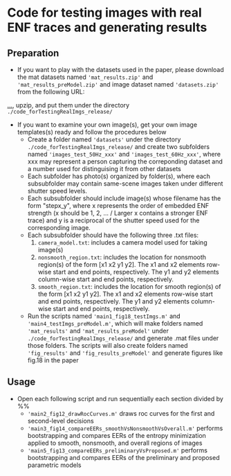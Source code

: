 # Code for testing images with real ENF traces and generating results

## Preparation
* If you want to play with the datasets used in the paper, please download the mat datasets named `'mat_results.zip'` and `'mat_results_preModel.zip'` and image dataset named `'datasets.zip'` from the following URL:

[...](...), upzip, and put them under the directory `./code_forTestingRealImgs_release/`
* If you want to examine your own image(s), get your own image templates(s) ready and follow the procedures below
  * Create a folder named `'datasets'` under the directory `./code_forTestingRealImgs_release/` and create two subfolders named `'images_test_50Hz_xxx'` and `'images_test_60Hz_xxx'`, where xxx may represent a person capturing the correponding dataset and a number used for distinguising it from other datasets
  * Each subfolder has photo(s) organized by folder(s), where each subsubfolder may contain same-scene images taken under different shutter speed levels.
  * Each subsubfolder should include image(s) whose filename has the form "stepx_y", where x represents the order of embedded ENF strength (x should be 1, 2, ... / Larger x contains a stronger ENF trace) and y is a reciprocal of the shutter speed used for the corresponding image.
  * Each subsubfolder should have the following three .txt files:
	  1) `camera_model.txt`: includes a camera model used for taking image(s)
	  2) `nonsmooth_region.txt`: includes the location for nonsmooth region(s) of the form [x1 x2 y1 y2]. The x1 and x2 elements row-wise start and end points, respectively. The y1 and y2 elements column-wise start and end points, respectively.
	  3) `smooth_region.txt`: includes the location for smooth region(s) of the form [x1 x2 y1 y2]. The x1 and x2 elements row-wise start and end points, respectively. The y1 and y2 elements column-wise start and end points, respectively.
  * Run the scripts named `'main1_fig18_testImgs.m'` and `'main4_testImgs_preModel.m'`, which will make folders named `'mat_results'` and `'mat_results_preModel'` under `./code_forTestingRealImgs_release/` and generate .mat files under those folders. The scripts will also create folders named `'fig_results'` and `'fig_results_preModel'` and generate figures like fig.18 in the paper 


## Usage
* Open each following script and run sequentially each section divided by %%
  * `'main2_fig12_drawRocCurves.m'` draws roc curves for the first and second-level decisions
  * `'main3_fig14_compareEERs_smoothVsNonsmoothVsOverall.m'` performs bootstrapping and compares EERs of the entropy minimization applied to smooth, nonsmooth, and overall regions of images 
  * `'main5_fig13_compareEERs_preliminaryVsProposed.m'` performs bootstrapping and compares EERs of the preliminary and proposed parametric models
 
